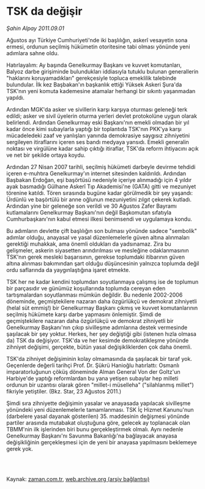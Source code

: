 # TSK da değişir

*Şahin Alpay 2011.09.01*

<td class="columnist-detail">
<p>Ağustos ayı Türkiye Cumhuriyeti'nde iki başlılığın, askerî vesayetin sona ermesi, ordunun seçilmiş hükümetin otoritesine tabi olması yönünde yeni adımlara sahne oldu.</p>
<p>
<div id="haberMetinDiv">
<p>Hatırlayalım: Ay başında Genelkurmay Başkanı ve kuvvet komutanları, Balyoz darbe girişiminde bulundukları iddiasıyla tutuklu bulunan generallerin "haklarını koruyamadıkları" gerekçesiyle topluca emeklilik talebinde bulundular. İlk kez Başbakan'ın başkanlık ettiği Yüksek Askeri Şura'da TSK'nın yeni komuta kademesine atamalar herhangi bir sıkıntı yaşanmadan yapıldı.
<p>Ardından MGK'da asker ve sivillerin karşı karşıya oturması geleneği terk edildi; asker ve sivil üyelerin oturma yerleri devlet protokolüne uygun olarak belirlendi. Ardından Genelkurmay eski Başkanı'nın emekli olmadan bir yıl kadar önce kimi subaylarla yaptığı bir toplantıda TSK'nın PKK'ya karşı mücadeledeki zaaf ve yanlışları yanında demokrasiye saygısız zihniyetini sergileyen itiraflarını içeren ses bandı medyaya yansıdı. Emekli generalin noktası ve virgülüne kadar sahip çıktığı itiraflar, TSK'da reform ihtiyacını açık ve net bir şekilde ortaya koydu.
<p>Ardından 27 Nisan 2007 tarihli, seçilmiş hükümeti darbeyle devirme tehdidi içeren e-muhtıra Genelkurmay'ın internet sitesinden kaldırıldı. Ardından Başbakan Erdoğan, eşi başörtüsü nedeniyle içeriye alınmadığı için 4 yıldır ayak basmadığı Gülhane Askerî Tıp Akademisi'ne (GATA) gitti ve mezuniyet törenine katıldı. Tören sırasında bugüne kadar görülmedik bir şey yaşandı: Ürdünlü ve başörtülü bir anne oğlunun mezuniyetini zılgıt çekerek kutladı. Ardından yine bir geleneğe son verildi ve 30 Ağustos Zafer Bayramı kutlamalarını Genelkurmay Başkanı'nın değil Başkomutan sıfatıyla Cumhurbaşkanı'nın kabul etmesi ilkesi benimsendi ve uygulamaya kondu.
<p>Bu adımların devlette çift başlılığın son bulması yönünde sadece "sembolik" adımlar olduğu, anayasal ve yasal düzenlemelerle güven altına alınmaları gerektiği muhakkak, ama önemli oldukları da yadsınamaz. Zira bu gelişmeler, askerin siyasetten arındırılması ve mesleğine odaklanmasının TSK'nın gerek mesleki başarısının, gerekse toplumdaki itibarının güven altına alınması bakımından şart olduğu düşüncesinin yalnızca toplumda değil ordu saflarında da yaygınlaştığına işaret etmekte.
<p>TSK her ne kadar kendini toplumdan soyutlanmaya çalışmış ise de toplumun bir parçasıdır ve günümüz koşullarında toplumda cereyan eden tartışmalardan soyutlanması mümkün değildir. Bu nedenle 2002-2006 döneminde, geçmiştekilere nazaran daha özgürlükçü ve demokrat zihniyetli (helal süt emmiş!) bir Genelkurmay Başkanı çıkmış ve kuvvet komutanlarının seçilmiş hükümete karşı darbe yapmasını önlemiştir. Şimdi de geçmiştekilere nazaran daha özgürlükçü ve demokrat zihniyetli bir Genelkurmay Başkanı'nın çıkıp sivilleşme adımlarına destek vermesinde şaşılacak bir şey yoktur. Herkes, her şey değiştiği gibi (istenen hızla olmasa da) TSK da değişiyor. TSK'da ve her kesimde demokratikleşme yönünde zihniyet değişimi, gerçekte, bütün yasal değişikliklerden çok daha önemli.
<p>TSK'da zihniyet değişiminin kolay olmamasında da şaşılacak bir taraf yok. Geçenlerde değerli tarihçi Prof. Dr. Şükrü Hanioğlu hatırlattı: Osmanlı imparatorluğunun çöküş döneminde Alman General Von der Goltz'un Harbiye'de yaptığı reformlardan bu yana yetişen subaylar hep milleti ordunun bir uzantısı olarak gören "millet-i müselleha" ("silahlanmış millet") fikriyle yetiştiler. (Bkz. Star, 23 Ağustos 2011.)
<p>Şimdi sıra zihniyette değişimin yasalar ve anayasada yapılacak sivilleşme yönündeki yeni düzenlemelerle tamamlanması. TSK İç Hizmet Kanunu'nun (darbelere yasal dayanak gösterilen) 35. maddesinin değişmesi yönünde partiler arasında mutabakat oluştuğuna göre, gelecek ay toplanacak olan TBMM'nin ilk işlerinden biri bunu gerçekleştirmek olmalı. Aynı nedenle Genelkurmay Başkanı'nı Savunma Bakanlığı'na bağlayacak anayasa değişikliğinin gerçekleşmesi için de yeni bir anayasa yapılmasını beklemeye gerek yok. </p></p></p></p></p></p></p></div>
</p>


<p><br>
		 </br></p></td>

Kaynak: [zaman.com.tr](http://zaman.com.tr/yazar.do?yazino=1175134), [web.archive.org (arşiv bağlantısı)](http://web.archive.org/web/20111220094714/http://zaman.com.tr/yazar.do?yazino=1175134)
